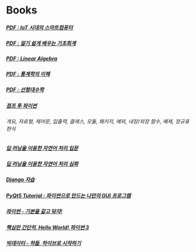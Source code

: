 # Books

##### [PDF : IoT 시대의 스마트컴퓨터](http://bigbook.or.kr/bbs/bbs/download.php?bo_table=bo16&wr_id=35&no=1)

##### [PDF : 알기 쉽게 배우는 기초회계](http://bigbook.or.kr/bbs/bbs/download.php?bo_table=bo16&wr_id=32&no=1)

##### [PDF : Linear Algebra](http://bigbook.or.kr/bbs/bbs/download.php?bo_table=bo16&wr_id=24&no=1)

##### [PDF : 통계학의 이해](http://bigbook.or.kr/bbs/bbs/download.php?bo_table=bo16&wr_id=5&no=1)

##### [PDF : 선형대수학](http://bigbook.or.kr/bbs/bbs/download.php?bo_table=bo16&wr_id=2&no=1)

##### [점프 투 파이썬](https://wikidocs.net/book/1)
###### 개요, 자료형, 제어문, 입출력, 클래스, 모듈, 패키지, 예외, 내장/외장 함수, 예제, 정규표현식

##### [딥 러닝을 이용한 자연어 처리 입문](https://wikidocs.net/book/2155)

##### [딥 러닝을 이용한 자연어 처리 심화](https://wikidocs.net/book/2159)

##### [Django 자습](https://wikidocs.net/book/837)

##### [PyQt5 Tutorial : 파이썬으로 만드는 나만의 GUI 프로그램](https://wikidocs.net/book/2165)

##### [파이썬 - 기본을 갈고 닦자!](https://wikidocs.net/book/1553)

##### [핵심만 간단히, Hello World! 파이썬 3](https://wikidocs.net/book/1657)

##### [빅데이터 - 하둡, 하이브로 시작하기](https://wikidocs.net/book/2203)

